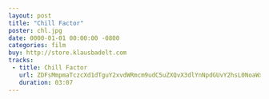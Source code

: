 ```yaml
---
layout: post
title: "Chill Factor"
poster: chl.jpg
date: 0000-01-01 00:00:00 -0800
categories: film
buy: http://store.klausbadelt.com
tracks:
 - title: Chill Factor
   url: ZDFsMmpmaTczcXd1dTguY2xvdWRmcm9udC5uZXQvX3dlYnNpdGUvY2hsL0NoaWxsIEZhY3Rvci5tcDM=
   duration: 03:07
---
```

